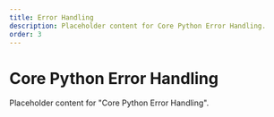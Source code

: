 ```yaml
---
title: Error Handling
description: Placeholder content for Core Python Error Handling.
order: 3
---
```


# Core Python Error Handling

Placeholder content for "Core Python Error Handling".
